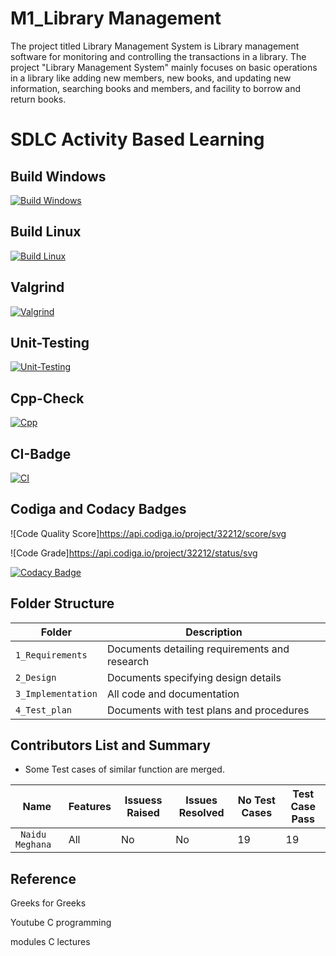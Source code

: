#  M1_Library Management

The project titled Library Management System is Library management software for monitoring and controlling the transactions in a library. The project "Library Management System" mainly focuses on basic operations in a library like adding new members, new books, and updating new information, searching books and members, and facility to borrow and return books.

# SDLC Activity Based Learning

## Build Windows

[![Build Windows](https://github.com/MeghanaNaidu18/M1_Library-Management-UTIL/actions/workflows/Windows.yml/badge.svg)](https://github.com/MeghanaNaidu18/M1_Library-Management-UTIL/actions/workflows/Windows.yml)

## Build Linux

[![Build Linux](https://github.com/MeghanaNaidu18/M1_Library-Management-UTIL/actions/workflows/Linux.yml/badge.svg)](https://github.com/MeghanaNaidu18/M1_Library-Management-UTIL/actions/workflows/Linux.yml)

## Valgrind

[![Valgrind](https://github.com/MeghanaNaidu18/M1_Library-Management-UTIL/actions/workflows/Valgrind.yml/badge.svg)](https://github.com/MeghanaNaidu18/M1_Library-Management-UTIL/actions/workflows/Valgrind.yml)

## Unit-Testing

[![Unit-Testing](https://github.com/MeghanaNaidu18/M1_Library-Management-UTIL/actions/workflows/testing.yml/badge.svg)](https://github.com/MeghanaNaidu18/M1_Library-Management-UTIL/actions/workflows/testing.yml)

## Cpp-Check

[![Cpp](https://github.com/MeghanaNaidu18/M1_Library-Management-UTIL/actions/workflows/Cpp.yml/badge.svg)](https://github.com/MeghanaNaidu18/M1_Library-Management-UTIL/actions/workflows/Cpp.yml)

## CI-Badge

[![CI](https://github.com/MeghanaNaidu18/M1_Library-Management-UTIL/actions/workflows/CI.yml/badge.svg)](https://github.com/MeghanaNaidu18/M1_Library-Management-UTIL/actions/workflows/CI.yml)


## Codiga and Codacy Badges

![Code Quality Score]https://api.codiga.io/project/32212/score/svg

![Code Grade]https://api.codiga.io/project/32212/status/svg

[![Codacy Badge](https://app.codacy.com/project/badge/Grade/87cd1233f1ed471a917ccbba53245733)](https://www.codacy.com/gh/MeghanaNaidu18/M1_Library-Management-UTIL/dashboard?utm_source=github.com&amp;utm_medium=referral&amp;utm_content=MeghanaNaidu18/M1_Library-Management-UTIL&amp;utm_campaign=Badge_Grade)






## Folder Structure

Folder             | Description
-------------------| -----------------------------------------
`1_Requirements`   | Documents detailing requirements and research
`2_Design`         | Documents specifying design details
`3_Implementation` | All code and documentation
`4_Test_plan`      | Documents with test plans and procedures


## Contributors List and Summary

 - Some Test cases of similar function are merged.
 
 |  Name   |    Features    | Issuess Raised |Issues Resolved|No Test Cases|Test Case Pass |
|---------|----------------|----------------|---------------|-------------|-------------- | 
| ` Naidu Meghana`  | All |  No     |  No   | 19  | 19  |   
    


## Reference

Greeks for Greeks

Youtube C programming

modules C lectures
